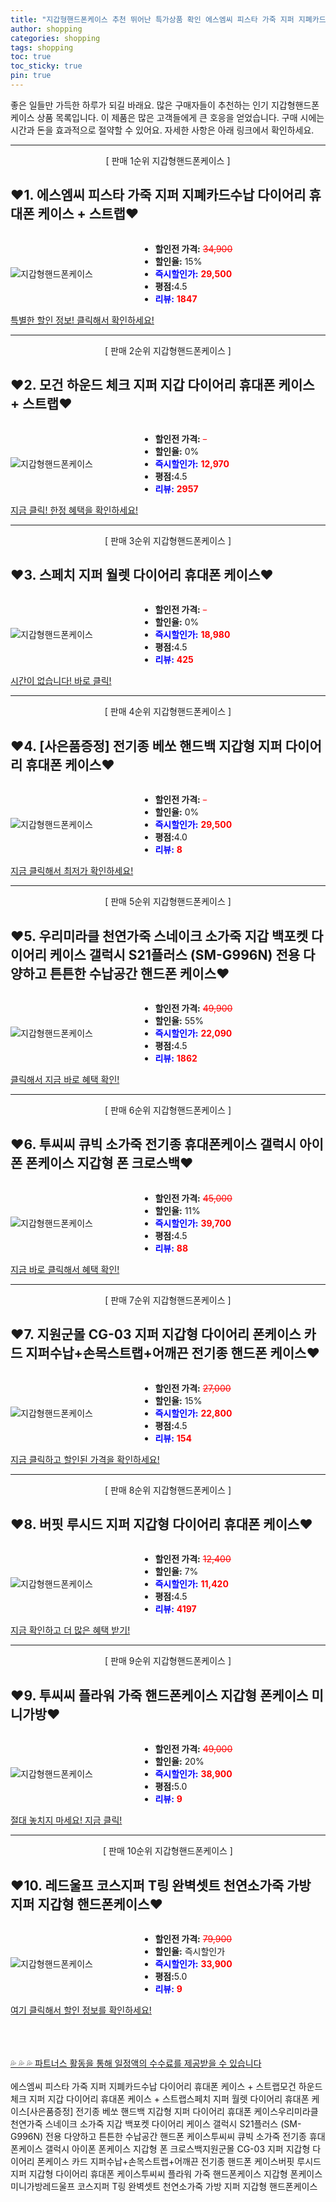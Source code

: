 ```yaml
---
title: "지갑형핸드폰케이스 추천 뛰어난 특가상품 확인 에스엠씨 피스타 가죽 지퍼 지폐카드수납"
author: shopping
categories: shopping
tags: shopping
toc: true
toc_sticky: true
pin: true
---
```

좋은 일들만 가득한 하루가 되길 바래요. 많은 구매자들이 추천하는 인기 지갑형핸드폰케이스 상품 목록입니다. 이 제품은 많은 고객들에게 큰 호응을 얻었습니다. 구매 시에는 시간과 돈을 효과적으로 절약할 수 있어요. 자세한 사항은 아래 링크에서 확인하세요.

---
<p class="toplist" style="margin: 0 auto; display: block; width: fit-content;">[ 판매 1순위 지갑형핸드폰케이스 ]</p>

<h2><strong>❤️1. 에스엠씨 피스타 가죽 지퍼 지폐카드수납 다이어리 휴대폰 케이스 + 스트랩❤️</strong></h2>

<div style="display: flex; align-items: center;">
    <div style="flex: 0.4;">
        <img src="https://thumbnail10.coupangcdn.com/thumbnails/remote/230x230ex/image/retail/images/2022/09/07/19/6/de16490c-209b-4ccd-8334-a3350ed3e1b3.jpg" alt="지갑형핸드폰케이스" style="max-width: 100%;">
    </div>
    <div style="flex: 0.6; margin-left: 10px;">
        <ul>
            <li><strong>할인전 가격:</strong> <del style="color: red;">34,900</del></li>
            <li><strong>할인율:</strong> 15%</li>
            <li><span style='color:blue'><strong>즉시할인가:</strong></span> <span style='color:red'><strong>29,500</strong></span></li>
            <li><strong>평점:</strong>4.5</li>
            <li><span style='color:blue'><strong>리뷰:</strong></span> <span style='color:red'><strong>1847</strong></span></li>
        </ul>
    </div>
</div>
<div class="center">
    <a href="https://William4Davisa.github.io?lptag=AF9450613&subid=githubio&pageKey=6761645857&traceid=V0-153&itemId=15847518105&vendorItemId=83058321321" class="myButton">
        특별한 할인 정보! 클릭해서 확인하세요!
    </a>
</div>


---
<p class="toplist" style="margin: 0 auto; display: block; width: fit-content;">[ 판매 2순위 지갑형핸드폰케이스 ]</p>

<h2><strong>❤️2. 모건 하운드 체크 지퍼 지갑 다이어리 휴대폰 케이스 + 스트랩❤️</strong></h2>

<div style="display: flex; align-items: center;">
    <div style="flex: 0.4;">
        <img src="https://thumbnail8.coupangcdn.com/thumbnails/remote/230x230ex/image/rs_quotation_api/riq3q8dc/14bdff03072545a891ded834ccdd05f4.jpg" alt="지갑형핸드폰케이스" style="max-width: 100%;">
    </div>
    <div style="flex: 0.6; margin-left: 10px;">
        <ul>
            <li><strong>할인전 가격:</strong> <del style="color: red;">-</del></li>
            <li><strong>할인율:</strong> 0%</li>
            <li><span style='color:blue'><strong>즉시할인가:</strong></span> <span style='color:red'><strong>12,970</strong></span></li>
            <li><strong>평점:</strong>4.5</li>
            <li><span style='color:blue'><strong>리뷰:</strong></span> <span style='color:red'><strong>2957</strong></span></li>
        </ul>
    </div>
</div>
<div class="center">
    <a href="https://William4Davisa.github.io?lptag=AF9450613&subid=githubio&pageKey=5972475721&traceid=V0-153&itemId=10731508930&vendorItemId=78012114194" class="myButton">
        지금 클릭! 한정 혜택을 확인하세요!
    </a>
</div>


---
<p class="toplist" style="margin: 0 auto; display: block; width: fit-content;">[ 판매 3순위 지갑형핸드폰케이스 ]</p>

<h2><strong>❤️3. 스페치 지퍼 월렛 다이어리 휴대폰 케이스❤️</strong></h2>

<div style="display: flex; align-items: center;">
    <div style="flex: 0.4;">
        <img src="https://thumbnail9.coupangcdn.com/thumbnails/remote/230x230ex/image/vendor_inventory/e279/8089c8a0ffc15c8f0ab0b8d3f12d1c087de76f159ba6e0329aa7ba334aff.jpg" alt="지갑형핸드폰케이스" style="max-width: 100%;">
    </div>
    <div style="flex: 0.6; margin-left: 10px;">
        <ul>
            <li><strong>할인전 가격:</strong> <del style="color: red;">-</del></li>
            <li><strong>할인율:</strong> 0%</li>
            <li><span style='color:blue'><strong>즉시할인가:</strong></span> <span style='color:red'><strong>18,980</strong></span></li>
            <li><strong>평점:</strong>4.5</li>
            <li><span style='color:blue'><strong>리뷰:</strong></span> <span style='color:red'><strong>425</strong></span></li>
        </ul>
    </div>
</div>
<div class="center">
    <a href="https://William4Davisa.github.io?lptag=AF9450613&subid=githubio&pageKey=7134158133&traceid=V0-153&itemId=1039357077&vendorItemId=87208666203" class="myButton">
        시간이 없습니다! 바로 클릭!
    </a>
</div>


---
<p class="toplist" style="margin: 0 auto; display: block; width: fit-content;">[ 판매 4순위 지갑형핸드폰케이스 ]</p>

<h2><strong>❤️4. [사은품증정] 전기종 베쏘 핸드백 지갑형 지퍼 다이어리 휴대폰 케이스❤️</strong></h2>

<div style="display: flex; align-items: center;">
    <div style="flex: 0.4;">
        <img src="https://thumbnail10.coupangcdn.com/thumbnails/remote/230x230ex/image/vendor_inventory/59cf/b7464ecc47214a9a1b8fb95cb8d075a17cb5721aa6654dcaa4ff75cab6ab.jpg" alt="지갑형핸드폰케이스" style="max-width: 100%;">
    </div>
    <div style="flex: 0.6; margin-left: 10px;">
        <ul>
            <li><strong>할인전 가격:</strong> <del style="color: red;">-</del></li>
            <li><strong>할인율:</strong> 0%</li>
            <li><span style='color:blue'><strong>즉시할인가:</strong></span> <span style='color:red'><strong>29,500</strong></span></li>
            <li><strong>평점:</strong>4.0</li>
            <li><span style='color:blue'><strong>리뷰:</strong></span> <span style='color:red'><strong>8</strong></span></li>
        </ul>
    </div>
</div>
<div class="center">
    <a href="https://William4Davisa.github.io?lptag=AF9450613&subid=githubio&pageKey=8011463591&traceid=V0-153&itemId=22352043865&vendorItemId=89397144356" class="myButton">
        지금 클릭해서 최저가 확인하세요!
    </a>
</div>


---
<p class="toplist" style="margin: 0 auto; display: block; width: fit-content;">[ 판매 5순위 지갑형핸드폰케이스 ]</p>

<h2><strong>❤️5. 우리미라클 천연가죽 스네이크 소가죽 지갑 백포켓 다이어리 케이스 갤럭시 S21플러스 (SM-G996N) 전용 다양하고 튼튼한 수납공간 핸드폰 케이스❤️</strong></h2>

<div style="display: flex; align-items: center;">
    <div style="flex: 0.4;">
        <img src="https://thumbnail8.coupangcdn.com/thumbnails/remote/230x230ex/image/vendor_inventory/18c1/87ca035b33e143d33ede46fd3f84121ec9c32655af1804551426cc26fdeb.jpg" alt="지갑형핸드폰케이스" style="max-width: 100%;">
    </div>
    <div style="flex: 0.6; margin-left: 10px;">
        <ul>
            <li><strong>할인전 가격:</strong> <del style="color: red;">49,900</del></li>
            <li><strong>할인율:</strong> 55%</li>
            <li><span style='color:blue'><strong>즉시할인가:</strong></span> <span style='color:red'><strong>22,090</strong></span></li>
            <li><strong>평점:</strong>4.5</li>
            <li><span style='color:blue'><strong>리뷰:</strong></span> <span style='color:red'><strong>1862</strong></span></li>
        </ul>
    </div>
</div>
<div class="center">
    <a href="https://William4Davisa.github.io?lptag=AF9450613&subid=githubio&pageKey=7131902625&traceid=V0-153&itemId=6619484056&vendorItemId=81278574128" class="myButton">
        클릭해서 지금 바로 혜택 확인!
    </a>
</div>


---
<p class="toplist" style="margin: 0 auto; display: block; width: fit-content;">[ 판매 6순위 지갑형핸드폰케이스 ]</p>

<h2><strong>❤️6. 투씨씨 큐빅 소가죽 전기종 휴대폰케이스 갤럭시 아이폰 폰케이스 지갑형 폰 크로스백❤️</strong></h2>

<div style="display: flex; align-items: center;">
    <div style="flex: 0.4;">
        <img src="https://thumbnail6.coupangcdn.com/thumbnails/remote/230x230ex/image/vendor_inventory/742f/c005401f2b908e0b3534493ffea6530b0976658d61b3a2eea9613cc2646d.jpeg" alt="지갑형핸드폰케이스" style="max-width: 100%;">
    </div>
    <div style="flex: 0.6; margin-left: 10px;">
        <ul>
            <li><strong>할인전 가격:</strong> <del style="color: red;">45,000</del></li>
            <li><strong>할인율:</strong> 11%</li>
            <li><span style='color:blue'><strong>즉시할인가:</strong></span> <span style='color:red'><strong>39,700</strong></span></li>
            <li><strong>평점:</strong>4.5</li>
            <li><span style='color:blue'><strong>리뷰:</strong></span> <span style='color:red'><strong>88</strong></span></li>
        </ul>
    </div>
</div>
<div class="center">
    <a href="https://William4Davisa.github.io?lptag=AF9450613&subid=githubio&pageKey=6129184873&traceid=V0-153&itemId=11675487352&vendorItemId=78949867956" class="myButton">
        지금 바로 클릭해서 혜택 확인!
    </a>
</div>


---
<p class="toplist" style="margin: 0 auto; display: block; width: fit-content;">[ 판매 7순위 지갑형핸드폰케이스 ]</p>

<h2><strong>❤️7. 지원군몰 CG-03 지퍼 지갑형 다이어리 폰케이스 카드 지퍼수납+손목스트랩+어깨끈 전기종 핸드폰 케이스❤️</strong></h2>

<div style="display: flex; align-items: center;">
    <div style="flex: 0.4;">
        <img src="https://thumbnail10.coupangcdn.com/thumbnails/remote/230x230ex/image/vendor_inventory/a744/e8f751aed9b58a38b09277e699cfc3f289eabff40fbd4560b11ad1c2f663.jpg" alt="지갑형핸드폰케이스" style="max-width: 100%;">
    </div>
    <div style="flex: 0.6; margin-left: 10px;">
        <ul>
            <li><strong>할인전 가격:</strong> <del style="color: red;">27,000</del></li>
            <li><strong>할인율:</strong> 15%</li>
            <li><span style='color:blue'><strong>즉시할인가:</strong></span> <span style='color:red'><strong>22,800</strong></span></li>
            <li><strong>평점:</strong>4.5</li>
            <li><span style='color:blue'><strong>리뷰:</strong></span> <span style='color:red'><strong>154</strong></span></li>
        </ul>
    </div>
</div>
<div class="center">
    <a href="https://William4Davisa.github.io?lptag=AF9450613&subid=githubio&pageKey=6840772461&traceid=V0-153&itemId=16266025204&vendorItemId=83458815238" class="myButton">
        지금 클릭하고 할인된 가격을 확인하세요!
    </a>
</div>


---
<p class="toplist" style="margin: 0 auto; display: block; width: fit-content;">[ 판매 8순위 지갑형핸드폰케이스 ]</p>

<h2><strong>❤️8. 버핏 루시드 지퍼 지갑형 다이어리 휴대폰 케이스❤️</strong></h2>

<div style="display: flex; align-items: center;">
    <div style="flex: 0.4;">
        <img src="https://thumbnail7.coupangcdn.com/thumbnails/remote/230x230ex/image/retail/images/2020/09/17/19/6/911497f0-ce44-46ec-8a45-cbf57912c6b0.jpg" alt="지갑형핸드폰케이스" style="max-width: 100%;">
    </div>
    <div style="flex: 0.6; margin-left: 10px;">
        <ul>
            <li><strong>할인전 가격:</strong> <del style="color: red;">12,400</del></li>
            <li><strong>할인율:</strong> 7%</li>
            <li><span style='color:blue'><strong>즉시할인가:</strong></span> <span style='color:red'><strong>11,420</strong></span></li>
            <li><strong>평점:</strong>4.5</li>
            <li><span style='color:blue'><strong>리뷰:</strong></span> <span style='color:red'><strong>4197</strong></span></li>
        </ul>
    </div>
</div>
<div class="center">
    <a href="https://William4Davisa.github.io?lptag=AF9450613&subid=githubio&pageKey=2146074325&traceid=V0-153&itemId=3644013476&vendorItemId=71629524849" class="myButton">
        지금 확인하고 더 많은 혜택 받기!
    </a>
</div>


---
<p class="toplist" style="margin: 0 auto; display: block; width: fit-content;">[ 판매 9순위 지갑형핸드폰케이스 ]</p>

<h2><strong>❤️9. 투씨씨 플라워 가죽 핸드폰케이스 지갑형 폰케이스 미니가방❤️</strong></h2>

<div style="display: flex; align-items: center;">
    <div style="flex: 0.4;">
        <img src="https://thumbnail6.coupangcdn.com/thumbnails/remote/230x230ex/image/vendor_inventory/b928/7b504bd98237ff503df57efe55c0f3363a4c5d5f3db6a35690b5a7ab1b01.jpg" alt="지갑형핸드폰케이스" style="max-width: 100%;">
    </div>
    <div style="flex: 0.6; margin-left: 10px;">
        <ul>
            <li><strong>할인전 가격:</strong> <del style="color: red;">49,000</del></li>
            <li><strong>할인율:</strong> 20%</li>
            <li><span style='color:blue'><strong>즉시할인가:</strong></span> <span style='color:red'><strong>38,900</strong></span></li>
            <li><strong>평점:</strong>5.0</li>
            <li><span style='color:blue'><strong>리뷰:</strong></span> <span style='color:red'><strong>9</strong></span></li>
        </ul>
    </div>
</div>
<div class="center">
    <a href="https://William4Davisa.github.io?lptag=AF9450613&subid=githubio&pageKey=7499263658&traceid=V0-153&itemId=19627585282&vendorItemId=86734150633" class="myButton">
        절대 놓치지 마세요! 지금 클릭!
    </a>
</div>


---
<p class="toplist" style="margin: 0 auto; display: block; width: fit-content;">[ 판매 10순위 지갑형핸드폰케이스 ]</p>

<h2><strong>❤️10. 레드울프 코스지퍼 T링 완벽셋트 천연소가죽 가방 지퍼 지갑형 핸드폰케이스❤️</strong></h2>

<div style="display: flex; align-items: center;">
    <div style="flex: 0.4;">
        <img src="https://thumbnail9.coupangcdn.com/thumbnails/remote/230x230ex/image/vendor_inventory/cc63/e7f195d719283d6a3da575cd5ba49f0b776f0d780fc0461cd35cff43a9d9.jpg" alt="지갑형핸드폰케이스" style="max-width: 100%;">
    </div>
    <div style="flex: 0.6; margin-left: 10px;">
        <ul>
            <li><strong>할인전 가격:</strong> <del style="color: red;">79,900</del></li>
            <li><strong>할인율:</strong> 즉시할인가</li>
            <li><span style='color:blue'><strong>즉시할인가:</strong></span> <span style='color:red'><strong>33,900</strong></span></li>
            <li><strong>평점:</strong>5.0</li>
            <li><span style='color:blue'><strong>리뷰:</strong></span> <span style='color:red'><strong>9</strong></span></li>
        </ul>
    </div>
</div>
<div class="center">
    <a href="https://William4Davisa.github.io?lptag=AF9450613&subid=githubio&pageKey=7612632457&traceid=V0-153&itemId=23033234561&vendorItemId=90303202613" class="myButton">
        여기 클릭해서 할인 정보를 확인하세요!
    </a>
</div>

<br><br><br>[💦 💦 💦 파트너스 활동을 통해 일정액의 수수료를 제공받을 수 있습니다](https://link.coupang.com/a/bcpT2c)<br><br>에스엠씨 피스타 가죽 지퍼 지폐카드수납 다이어리 휴대폰 케이스 + 스트랩모건 하운드 체크 지퍼 지갑 다이어리 휴대폰 케이스 + 스트랩스페치 지퍼 월렛 다이어리 휴대폰 케이스[사은품증정] 전기종 베쏘 핸드백 지갑형 지퍼 다이어리 휴대폰 케이스우리미라클 천연가죽 스네이크 소가죽 지갑 백포켓 다이어리 케이스 갤럭시 S21플러스 (SM-G996N) 전용 다양하고 튼튼한 수납공간 핸드폰 케이스투씨씨 큐빅 소가죽 전기종 휴대폰케이스 갤럭시 아이폰 폰케이스 지갑형 폰 크로스백지원군몰 CG-03 지퍼 지갑형 다이어리 폰케이스 카드 지퍼수납+손목스트랩+어깨끈 전기종 핸드폰 케이스버핏 루시드 지퍼 지갑형 다이어리 휴대폰 케이스투씨씨 플라워 가죽 핸드폰케이스 지갑형 폰케이스 미니가방레드울프 코스지퍼 T링 완벽셋트 천연소가죽 가방 지퍼 지갑형 핸드폰케이스